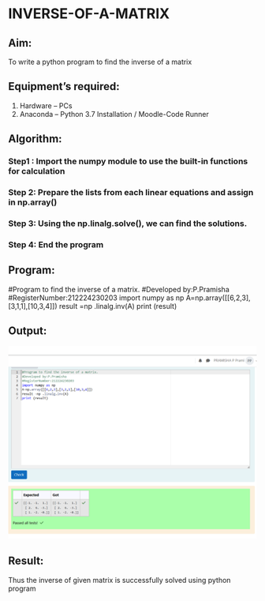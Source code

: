 # INVERSE-OF-A-MATRIX
## Aim:
To write a python program to find the inverse of a matrix
## Equipment’s required:
1. 	Hardware – PCs
2. 	Anaconda – Python 3.7 Installation / Moodle-Code Runner
## Algorithm:
### Step1 : Import the numpy module to use the built-in functions for calculation
### Step 2: Prepare the lists from each linear equations and assign in np.array()
### Step 3: Using the np.linalg.solve(), we can find the solutions.
### Step 4: End the program

## Program:
#Program to find the inverse of a matrix.
#Developed by:P.Pramisha
#RegisterNumber:212224230203
import numpy as np
A=np.array([[6,2,3],[3,1,1],[10,3,4]])
result =np .linalg.inv(A)
print (result)
## Output:
![alt text](<Screenshot 2025-04-08 145303.png>)
## Result:
Thus the inverse of given matrix is successfully solved using python program

